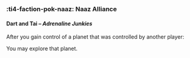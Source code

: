 ### :ti4-faction-pok-naaz: **Naaz Alliance**

#### Dart and Tai – _Adrenaline Junkies_

After you gain control of a planet that was controlled by another player:

You may explore that planet.
